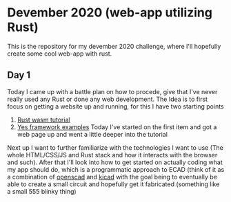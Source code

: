 # Devember 2020 (web-app utilizing Rust)
This is the repository for my devember 2020 challenge, where I'll hopefully 
create some cool web-app with rust.

## Day 1

Today I came up with a battle plan on how to procede, give that I've never really
used any Rust or done any web development.
The Idea is to first focus on getting a website up and running, for this I have
two starting points 
1. [Rust wasm tutorial](https://rustwasm.github.io/docs/book/)
2. [Yes framework examples](https://github.com/yewstack/yew/tree/master/examples)
Today I've started on the first item and got a web page up and went a little
deeper into the tutorial

Next up I want to further familiarize with the technologies I want to use 
(The whole HTML/CSS/JS and Rust stack and how it interacts with the browser
and such). After that I'll look into how to get started on actually coding
what my app should do, which is a programmatic approach to ECAD (think of it 
as a combination of [openscad](http://www.openscad.org/) and [kicad](https://kicad.org/)
with the goal being to eventually be able to create a small circuit and hopefully
get it fabricated (something like a small 555 blinky thing)
